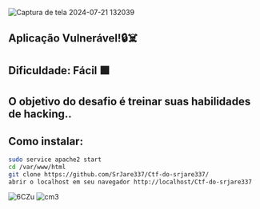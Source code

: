 ![Captura de tela 2024-07-21 132039](https://github.com/user-attachments/assets/e44ed705-fefe-4417-ab41-69b23bb1a1b4)
## Aplicação Vulnerável!🔒☠️
## Dificuldade: Fácil 🟩
## O objetivo do desafio é treinar suas habilidades de hacking..
## Como instalar:
```bash
sudo service apache2 start
cd /var/www/html
git clone https://github.com/SrJare337/Ctf-do-srjare337/
abrir o localhost em seu navegador http://localhost/Ctf-do-srjare337
```
![6CZu](https://github.com/user-attachments/assets/d7c20c29-a38d-45e9-91e0-a1a96bfdf402)
![cm3](https://github.com/user-attachments/assets/c2cbd29f-d28d-4a89-8e93-1dcd6cc6aa03)
